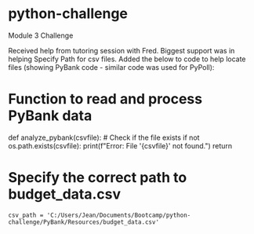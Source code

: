 # python-challenge
Module 3 Challenge

Received help from tutoring session with Fred.
Biggest support was in helping Specify Path for csv files. Added the below to code to help locate files (showing PyBank code - similar code was used for PyPoll):
# Function to read and process PyBank data
def analyze_pybank(csvfile):
    # Check if the file exists
    if not os.path.exists(csvfile):
        print(f"Error: File '{csvfile}' not found.")
        return

 # Specify the correct path to budget_data.csv
    csv_path = 'C:/Users/Jean/Documents/Bootcamp/python-challenge/PyBank/Resources/budget_data.csv'
    
